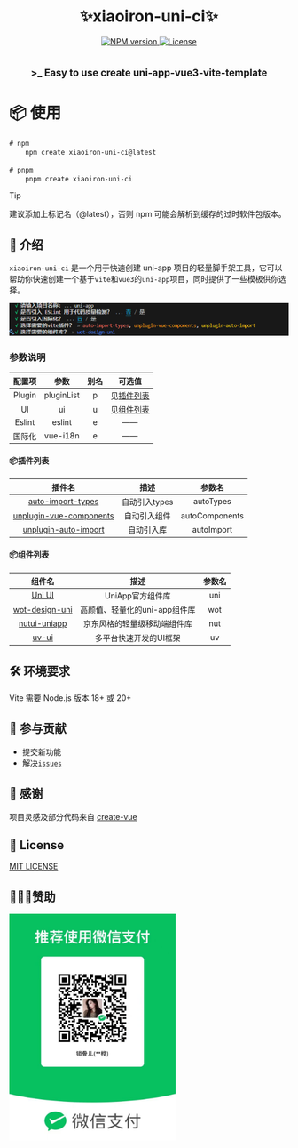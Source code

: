 <h1 align="center">✨xiaoiron-uni-ci✨</h1>

<p align="center">
    <a href="https://www.npmjs.com/package/xiaoiron-uni-ci">
        <img src="https://img.shields.io/npm/v/xiaoiron-uni-ci?style=for-the-badge&colorA=363a4f&colorB=a6da95" alt="NPM version">
    </a>
    <a href="https://github.com/karoboflower/xiaoiron-uni-ci/blob/main/LICENSE">
        <img src="https://img.shields.io/github/license/karoboflower/xiaoiron-uni-ci?style=for-the-badge&colorA=363a4f&colorB=a6da95" alt="License">
    </a>
</p>

<h2 align="center">
<sub> >_ Easy to use create uni-app-vue3-vite-template</sub>
</h2>

# 📦 使用

```shell
# npm
    npm create xiaoiron-uni-ci@latest

# pnpm
    pnpm create xiaoiron-uni-ci
```

> [!TIP]
> 建议添加上标记名（@latest），否则 npm 可能会解析到缓存的过时软件包版本。

## 📖 介绍

`xiaoiron-uni-ci` 是一个用于快速创建 uni-app 项目的轻量脚手架工具，它可以帮助你快速创建一个基于`vite`和`vue3`的`uni-app`项目，同时提供了一些模板供你选择。

<p align="left"><img  src=".github/image/demo.png"></p>

### 参数说明

| 配置项 | 参数 | 别名 | 可选值 |
|  :---: | :---: | :---: | :---: |
| Plugin | pluginList | p | 见[插件列表](#插件列表) |
| UI | ui | u | 见[组件列表](#组件列表) |
| Eslint | eslint | e | —— |
| 国际化 | vue-i18n | e | —— |
#### 📦插件列表

| 插件名 | 描述 | 参数名 |
| :---: | :---: | :---: |
| [auto-import-types](https://github.com/Allen-1998/auto-import-types.git) | 自动引入types | autoTypes |
| [unplugin-vue-components](https://github.com/antfu/unplugin-vue-components) | 自动引入组件 | autoComponents |
| [unplugin-auto-import](https://github.com/antfu/unplugin-auto-import) | 自动引入库 | autoImport |

#### 📦组件列表

| 组件名 | 描述 | 参数名 |
| :---: | :---: | :---: |
| [Uni UI](https://uniapp.dcloud.net.cn/component/uniui/uni-ui.html) | UniApp官方组件库 | uni |
| [wot-design-uni](https://wot-design-uni.pages.dev/) | 高颜值、轻量化的uni-app组件库 | wot |
| [nutui-uniapp](https://uniapp-nutui.tech/) | 京东风格的轻量级移动端组件库 | nut |
| [uv-ui](https://www.uvui.cn/components/intro.html) | 多平台快速开发的UI框架 | uv |

## 🛠️ 环境要求
Vite 需要 Node.js 版本 18+ 或 20+

## 🤝 参与贡献

- 提交新功能
- 解决[`issues`](https://github.com/karoboflower/xiaoiron-uni-ci/issues)

## 🌸 感谢

项目灵感及部分代码来自 [create-vue](https://github.com/vuejs/create-vue)

## 📄 License

[MIT LICENSE](./LICENSE)

## 🙇🏻‍♂️赞助

<p align="left">
  <img src=".github/image/pay.jpg" alt="赞助二维码" style="width: 300px;">
</p>
